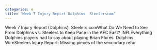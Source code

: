 ```yaml
---
categories: e
title: "Week 7 Injury Report Dolphins  Steelerscom"
---
```

Week 7 Injury Report (Dolphins)&nbsp;&nbsp;Steelers.comWhat Do We Need to See From Dolphins vs. Steelers to Keep Pace in the AFC East?&nbsp;&nbsp;NFLEverything Dolphins players had to say about playing Brian Flores&nbsp;&nbsp;Dolphins WireSteelers Injury Report: Missing pieces of the secondary retur
